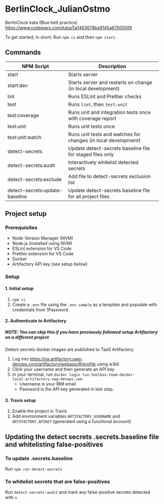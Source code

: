 # BerlinClock_JulianOstmo

BerlinClock kata (Blue belt practice)
https://www.codewars.com/kata/5a1463678ba9145a670000f9

To get started, in short:
Run `npm ci` and then `npm start`.

## Commands

| NPM Script                     | Description                                                    |
| ------------------------------ | -------------------------------------------------------------- |
| start                          | Starts server                                                  |
| start:dev                      | Starts server and restarts on change (in local development)    |
| lint                           | Runs ESLint and Prettier checks                                |
| test                           | Runs `lint`, then `test:unit`                                  |
| test:coverage                  | Runs unit and integration tests once with coverage report      |
| test:unit                      | Runs unit tests once                                           |
| test:unit:watch                | Runs unit tests and watches for changes (in local development) |
| detect-secrets                 | Update detect-secrets baseline file for staged files only      |
| detect-secrets:audit           | Interactively whitelist detected secrets                       |
| detect-secrets:exclude         | Add file to detect-secrets exclusion list                      |
| detect-secrets:update-baseline | Update detect-secrets baseline file for all project files      |

## Project setup

### Prerequisites

- Node Version Manager (NVM)
- Node.js (installed using NVM)
- ESLint extension for VS Code
- Prettier extension for VS Code
- Docker
- Artifactory API key (see setup below)

### Setup

#### 1. Initial setup

1. `npm ci`
2. Create a `.env` file using the `.env.sample` as a template and populate with credentials from 1Password

#### 2. Authenticate to Artifactory

##### _NOTE: You can skip this if you have previously followed setup Artifactory on a different project_

Detect-secrets docker images are published to TaaS Artifactory.

1. Log into https://na.artifactory.swg-devops.com/artifactory/webapp/#/profile using w3id
2. Click your username and then generate an API key
3. In your terminal, run `docker login txo-toolbox-team-docker-local.artifactory.swg-devops.com`
   - Username is your IBM email
   - Password is the API key generated in last step.

#### 3. Travis setup

1. Enable the project in Travis
2. Add environment variables `ARTIFACTORY_USERNAME` and `ARTIFACTORY_APIKEY` (generated using a functional account)

## Updating the detect secrets .secrets.baseline file and whitelisting false-positives

### To update .secrets.baseline

Run `npm run detect-secrets`

### To whitelist secrets that are false-positives

Run `detect-secrets:audit` and mark any false-positive secrets detected with `n`
